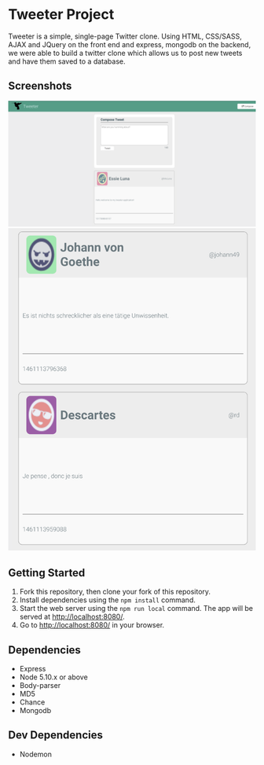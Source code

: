 # Tweeter Project

Tweeter is a simple, single-page Twitter clone. Using HTML, CSS/SASS, AJAX and JQuery on the front end and express, mongodb on the backend, we were able to build a twitter clone which allows us to post new tweets and have them saved to a database.

## Screenshots
!["Main Home Page"](https://github.com/Willdta/tweeter/blob/master/docs/homepage.png?raw=true)
!["New Tweet UI"](https://github.com/Willdta/tweeter/blob/master/docs/newTweetui.png?raw=true)

## Getting Started

1. Fork this repository, then clone your fork of this repository.
2. Install dependencies using the `npm install` command.
3. Start the web server using the `npm run local` command. The app will be served at <http://localhost:8080/>.
4. Go to <http://localhost:8080/> in your browser.

## Dependencies

- Express
- Node 5.10.x or above
- Body-parser
- MD5
- Chance
- Mongodb

## Dev Dependencies

- Nodemon
